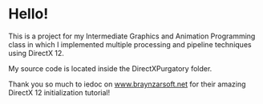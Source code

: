 # Hello!

This is a project for my Intermediate Graphics and Animation Programming class in which I implemented multiple processing and pipeline techniques using DirectX 12.

My source code is located inside the DirectXPurgatory folder.

Thank you so much to iedoc on www.braynzarsoft.net for their amazing DirectX 12 initialization tutorial!